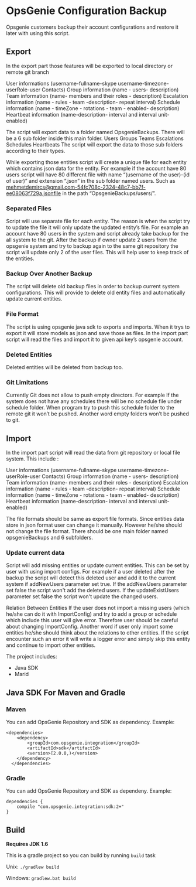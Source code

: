 # OpsGenie Configuration Backup

Opsgenie customers backup their account configurations and restore it later with using this script.

## Export
In the export part those features will be exported to local directory or remote git branch

User informations (username-fullname-skype username-timezone-userRole-user Contacts)
Group information (name - users- description)
Team information (name- members and their roles - description)
Escalation information (name - rules - team -description- repeat interval)
Schedule information (name - timeZone - rotations - team - enabled- description)
Heartbeat information (name-description- interval and interval unit- enabled)

The script will export data to a folder named OpsgenieBackups.
There will be a 6 sub folder inside this main folder.
Users
Groups
Teams
Escalations
Schedules
Heartbeats
The script will export the data to those sub folders according to their types.

While exporting those entities script will create a unique file for each entity which contains json data for the entity.
For example if the account have 80 users script will have 80 different file with name “(username of the user)-(id of user)” and extension “.json” in the sub folder named users.
Such as mehmetdemircs@gmail.com-54fc708c-2324-48c7-bb7f-ee08063f729a.jsonfile in the path “OpsgenieBackups/users/”.


### Separated Files
Script will use separate file for each entity.
The reason is when the script try to update the file it will only update the updated entity’s file.
For example an account have 80 users in the system and script already take backup for the all system to the git.
After the backup if owner update 2 users from the opsgenie system and try to backup again to the same git repository the script will update only 2 of the user files.
This will help user to keep track of the entities.

### Backup Over Another Backup
The script will delete old backup files in order to backup current system configurations.
This will provide to delete old entity files and automatically update current entities.

### File Format
The script is using opsgenie java sdk to exports and imports.
When it trys to export it will store models as json and save those as files.
In the import part script will read the files and import it to given api key’s opsgenie account.

### Deleted Entities
Deleted entities will be deleted from backup too.

### Git Limitations
Currently Git does not allow to push empty directors. For example If the system does not have any schedules there will be no schedule file under schedule folder.
When program try to push this schedule folder to the remote git it won’t be pushed. Another word empty folders won’t be pushed to git.


## Import
In the import part script will read the data from git repository or local file system.
This include :

User informations (username-fullname-skype username-timezone-userRole-user Contacts)
Group information (name - users- description)
Team information (name- members and their roles - description)
Escalation information (name - rules - team -description- repeat interval)
Schedule information (name - timeZone - rotations - team - enabled- description)
Heartbeat information (name-description- interval and interval unit- enabled)


The file formats should be same as export file formats.
Since entities data store in json format user can change it manually.
However he/she should not change the file format. There should be one main folder named opsgenieBackups and 6 subfolders.

### Update current data
Script will add missing entities or update current entities.
This can be set by user with using import configs.
For example if a user deleted after the backup the script will detect this deleted user and add it to the current system if addNewUsers parameter set true.
If the addNewUsers parameter set false the script won't add the deleted users.
If the updateExistUsers parameter set false the script won't update the changed users.

Relation Between Entities
If the user does not import a missing users (which he/she can do it with ImportConfig) and try to add a group or schedule which include this user will give error.
Therefore user should be careful about changing ImportConfig.
Another word if user only import some entities he/she should think about the relations to other entities.
If the script encounter such an error it will write a logger error and simply skip this entity and continue to import other entities.


The project includes:

* Java SDK
* Marid

## Java SDK For Maven and Gradle


### Maven

You can add OpsGenie Repository and SDK as dependency. Example:

```
<dependencies>
  	<dependency>
  		<groupId>com.opsgenie.integration</groupId>
  		<artifactId>sdk</artifactId>
  		<version>[2.0.0,)</version>
  	</dependency>
  </dependencies>
```

### Gradle

You can add OpsGenie Repository and SDK as dependeny. Example:

```
dependencies {
	compile "com.opsgenie.integration:sdk:2+"
}
```


## Build

**Requires JDK 1.6**

This is a gradle project so you can build by running `build` task

Unix:
``./gradlew build``

Windows:
``gradlew.bat build``
